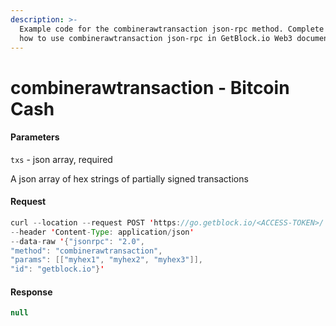```yaml
---
description: >-
  Example code for the combinerawtransaction json-rpc method. Сomplete guide on
  how to use combinerawtransaction json-rpc in GetBlock.io Web3 documentation.
---
```


# combinerawtransaction - Bitcoin Cash

#### Parameters

`txs` - json array, required

A json array of hex strings of partially signed transactions

#### Request

```java
curl --location --request POST 'https://go.getblock.io/<ACCESS-TOKEN>/' 
--header 'Content-Type: application/json' 
--data-raw '{"jsonrpc": "2.0",
"method": "combinerawtransaction",
"params": [["myhex1", "myhex2", "myhex3"]],
"id": "getblock.io"}'
```

#### Response

```java
null
```
